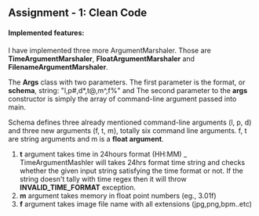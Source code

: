 ## Assignment - 1: Clean Code

#### Implemented features:
I have implemented three more ArgumentMarshaler. Those are **TimeArgumentMarshaler**, **FloatArgumentMarshaler** and **FilenameArgumentMarshaler**.

The **Args** class with two parameters. The first parameter is the format, or **schema**, string: "l,p#,d*,t@,m^,f%" and The second parameter to the **args** constructor is simply the array of command-line argument passed into main.

Schema defines three already mentioned command-line arguments (l, p, d) and three new arguments (f, t, m), totally six command line arguments. f, t are string arguments and m is a **float argument**.

1. **t** argument takes time in 24hours format (HH:MM)
     _ TimeArgumentMashler will takes 24hrs format time string and checks whether the given input string satisfying the time format or not. If the string doesn't tally with time regex then it will throw **INVALID_TIME_FORMAT** exception.
2. **m** argument takes memory in float point numbers (eg., 3.01f)
3. **f** argument takes image file name with all extensions (jpg,png,bpm..etc)
